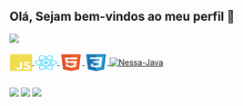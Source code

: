 ## **Olá, Sejam bem-vindos ao meu perfil** 🤝

 <div>
  <a href="https://github.com/VanessaAline">
  <img height="180em" src="https://github-readme-stats.vercel.app/api?username=VanessaAline&show_icons=true&theme=midnight-purple&include_all_commits=true&count_private=true"/>
</div>

<div style="display: inline_block"><br>
  <img align="center" alt="Nessa-Js" height="30" width="40" src="https://raw.githubusercontent.com/devicons/devicon/master/icons/javascript/javascript-plain.svg">
  <img align="center" alt="Nessa-React" height="30" width="40" src="https://raw.githubusercontent.com/devicons/devicon/master/icons/react/react-original.svg">
  <img align="center" alt="Nessa-HTML" height="30" width="40" src="https://raw.githubusercontent.com/devicons/devicon/master/icons/html5/html5-original.svg">
  <img align="center" alt="Nessa-CSS" height="30" width="40" src="https://raw.githubusercontent.com/devicons/devicon/master/icons/css3/css3-original.svg">
 <img align="center" alt="Nessa-Java" height="30" width="40" src="https://img.icons8.com/color/48/000000/java-coffee-cup-logo--v1.png">
</div>
  
  ##
  
<div> 
  <a href="https://instagram.com/nessa_aline" target="_blank"><img src="https://img.shields.io/badge/-Instagram-%23E4405F?style=for-the-badge&logo=instagram&logoColor=white" target="_blank"></a>
  <a href = "mailto:vanessaaline3@gmail.com"><img src="https://img.shields.io/badge/-Gmail-%23333?style=for-the-badge&logo=gmail&logoColor=white" target="_blank"></a>
  <a href="https://www.linkedin.com/in/vanessa-aline-376925b6/" target="_blank"><img src="https://img.shields.io/badge/-LinkedIn-%230077B5?style=for-the-badge&logo=linkedin&logoColor=white" target="_blank"></a>  
</div>
